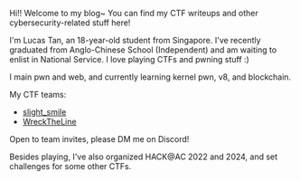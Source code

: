 Hi!! Welcome to my blog~ You can find my CTF writeups and other
cybersecurity-related stuff here!

I'm Lucas Tan, an 18-year-old student from Singapore. I've recently graduated
from Anglo-Chinese School (Independent) and am waiting to enlist in National
Service. I love playing CTFs and pwning stuff :)

I main pwn and web, and currently learning kernel pwn, v8, and blockchain.

My CTF teams:

- [slight_smile](https://ctftime.org/team/208726)
- [WreckTheLine](https://ctftime.org/team/57908)

Open to team invites, please DM me on Discord!

Besides playing, I've also organized HACK@AC 2022 and 2024, and set challenges
for some other CTFs.
